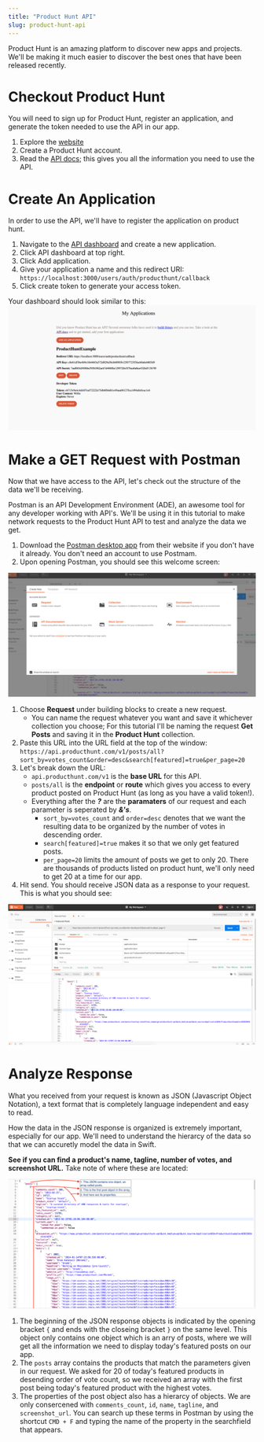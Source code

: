 ```yaml
---
title: "Product Hunt API"
slug: product-hunt-api
---
```


Product Hunt is an amazing platform to discover new apps and projects. We'll be making it much easier to discover the best ones that have been released recently.

# Checkout Product Hunt

You will need to sign up for Product Hunt, register an application, and generate the token needed to use the API in our app.

1. Explore the [website](https://www.producthunt.com/)
2. Create a Product Hunt account.
3. Read the [API docs](https://api.producthunt.com/v1/docs/); this gives you all the information you need to use the API.

# Create An Application

In order to use the API, we'll have to register the application on product hunt.

1. Navigate to the [API dashboard](https://api.producthunt.com/v1/oauth/applications) and create a new application.
2. Click API dashboard at top right.
3. Click Add application.
4. Give your application a name and this redirect URI: `https://localhost:3000/users/auth/producthunt/callback`
5. Click create token to generate your access token.

Your dashboard should look similar to this:
![API dashboard](assets/api-dashboard.png)

# Make a GET Request with Postman

Now that we have access to the API, let's check out the structure of the data we'll be receiving.

Postman is an API Development Environment (ADE), an awesome tool for any developer working with API's. We'll be using it in this tutorial to make network requests to the Product Hunt API to test and analyze the data we get.

1. Download the [Postman desktop app](https://www.getpostman.com/) from their website if you don't have it already. You don't need an account to use Postmam.
2. Upon opening Postman, you should see this welcome screen:

![Postman welcome screen](assets/postman-welcome-screen.png)

1. Choose **Request** under building blocks to create a new request.
    - You can name the request whatever you want and save it whichever collection you choose; For this tutorial I'll be naming the request **Get Posts** and saving it in the **Product Hunt** collection.
2. Paste this URL into the URL field at the top of the window: `https://api.producthunt.com/v1/posts/all?sort_by=votes_count&order=desc&search[featured]=true&per_page=20`
3. Let's break down the URL:
    - `api.producthunt.com/v1` is the **base URL** for this API.
    - `posts/all` is the **endpoint** or **route** which gives you access to every product posted on Product Hunt (as long as you have a valid token!).
    - Everything after the **_?_** are the **paramaters** of our request and each parameter is seperated by **_&'s_**.
      - `sort_by=votes_count` and `order=desc` denotes that we want the resulting data to be organized by the number of votes in descending order.
      - `search[featured]=true` makes it so that we only get featured posts.
      - `per_page=20` limits the amount of posts we get to only 20. There are thousands of products listed on product hunt, we'll only need to get 20 at a time for our app.
4. Hit send. You should receive JSON data as a response to your request. This is what you should see:

![JSON response](assets/postman-get-request.png)

# Analyze Response

What you received from your request is known as JSON (Javascript Object Notation), a text format that is completely language independent and easy to read.

How the data in the JSON response is organized is extremely important, especially for our app. We'll need to understand the hierarcy of the data so that we can accuretly model the data in Swift.

**See if you can find a product's name, tagline, number of votes, and screenshot URL.** Take note of where these are located:

![Structure of response](assets/response-structure.png)

1. The beginning of the JSON response objects is indicated by the opening bracket `{` and ends with the closeing bracket `}` on the same level. This object only contains one object which is an arry of posts, where we will get all the information we need to display today's featured posts on our app.
2. The `posts` array contains the products that match the parameters given in our request. We asked for 20 of today's featured products in desending order of vote count, so we received an array with the first post being today's featured product with the highest votes.
3. The properties of the post object also has a hierarcy of objects. We are only consercened with `comments_count`, `id`, `name`, `tagline`, and `screenshot_url`. You can search up these terms in Postman by using the shortcut `CMD + F` and typing the name of the property in the searchfield that appears.